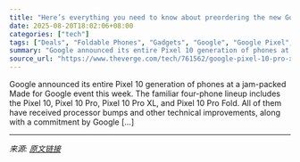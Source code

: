 ```yaml
---
title: "Here’s everything you need to know about preordering the new Google Pixel phones"
date: 2025-08-20T18:02:06+08:00
categories: ["tech"]
tags: ["Deals", "Foldable Phones", "Gadgets", "Google", "Google Pixel", "Mobile", "Phones", "Tech"]
summary: "Google announced its entire Pixel 10 generation of phones at a jam-packed Made for Google event this week. The familiar four-phone lineup includes the Pixel 10, Pixel 10 Pro, Pixel 10 Pro XL, and Pixe"
source_url: "https://www.theverge.com/tech/761562/google-pixel-10-pro-xl-fold-preorder-price-how-to-buy-release-date"
---
```


Google announced its entire Pixel 10 generation of phones at a jam-packed Made for Google event this week. The familiar four-phone lineup includes the Pixel 10, Pixel 10 Pro, Pixel 10 Pro XL, and Pixel 10 Pro Fold. All of them have received processor bumps and other technical improvements, along with a commitment by Google [&#8230;]

---

*来源: [原文链接](https://www.theverge.com/tech/761562/google-pixel-10-pro-xl-fold-preorder-price-how-to-buy-release-date)*
